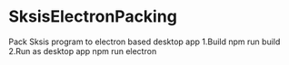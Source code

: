 # SksisElectronPacking
Pack Sksis program to electron based desktop app
1.Build
npm run build
2.Run as desktop app
npm run electron
